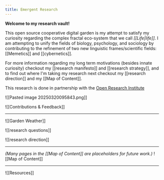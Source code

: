 ```yaml
---
title: Emergent Research
---
```

**Welcome to my research vault!**

This open source cooperative digital garden is my attempt to satisfy my curiosity regarding the complex fractal eco-system that we call *[[Life|life]]*. I am attempting to unify the fields of biology, psychology, and sociology by contributing to the refinement of two new linguistic frames/scientific fields: [[Memetics]] and [[cybernetics]].

For more information regarding my long term motivations (besides innate curiosity) checkout my [[research manifesto]] and [[research strategy]], and to find out where I'm taking my research next checkout my [[research direction]] and my [[Map of Content]].

This research is done in partnership with the [Open Research Institute](https://open-research-institute.github.io/)

![[Pasted image 20250320095843.png]]

![[Contributions & Feedback]]

---
![[Garden Weather]]

![[research questions]]

![[research direction]]

---

*(Many pages in the [[Map of Content]] are placeholders for future work.)*
![[Map of Content]]

---

![[Resources]]
